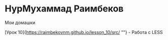 # НурМухаммад Раимбеков
Мои домашки

[Урок 10]{https://raimbekovnm.github.io/lesson_10/src/ ""} - Работа с LESS
